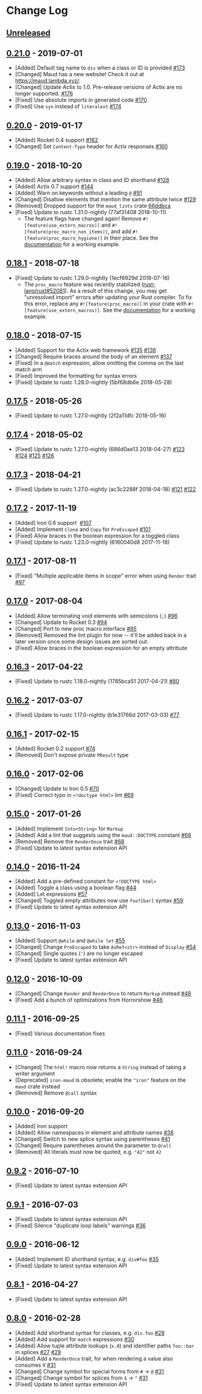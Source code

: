 # Change Log

## [Unreleased]

## [0.21.0] - 2019-07-01

- [Added] Default tag name to `div` when a class or ID is provided
  [#173](https://github.com/lambda-fairy/maud/pull/173)
- [Changed] Maud has a new website! Check it out at <https://maud.lambda.xyz/>.
- [Changed] Update Actix to 1.0. Pre-release versions of Actix are no longer supported.
  [#176](https://github.com/lambda-fairy/maud/pull/174)
- [Fixed] Use absolute imports in generated code
  [#170](https://github.com/lambda-fairy/maud/issues/170)
- [Fixed] Use `syn` instead of `literalext`
  [#174](https://github.com/lambda-fairy/maud/pull/174)

## [0.20.0] - 2019-01-17

- [Added] Rocket 0.4 support
  [#162](https://github.com/lambda-fairy/maud/pull/162)
- [Changed] Set `Content-Type` header for Actix responses
  [#160](https://github.com/lambda-fairy/maud/pull/160)

## [0.19.0] - 2018-10-20

- [Added] Allow arbitrary syntax in class and ID shorthand
  [#128](https://github.com/lambda-fairy/maud/issues/128)
- [Added] Actix 0.7 support
  [#144](https://github.com/lambda-fairy/maud/issues/144)
- [Added] Warn on keywords without a leading `@`
  [#91](https://github.com/lambda-fairy/maud/issues/91)
- [Changed] Disallow elements that mention the same attribute twice
  [#129](https://github.com/lambda-fairy/maud/issues/129)
- [Removed] Dropped support for the `maud_lints` crate
  [66ddbca](https://github.com/lambda-fairy/maud/commit/66ddbcac986f099e309c28491c276de39340068a)
- [Fixed] Update to rustc 1.31.0-nightly (77af31408 2018-10-11)
    - The feature flags have changed again! Remove `#![feature(use_extern_macros)]` and `#![feature(proc_macro_non_items)]`, and add `#![feature(proc_macro_hygiene)]` in their place. See the [documentation][getting-started] for a working example.

## [0.18.1] - 2018-07-18

- [Fixed] Update to rustc 1.29.0-nightly (1ecf6929d 2018-07-16)
    - The `proc_macro` feature was recently stabilized ([rust-lang/rust#52081]). As a result of this change, you may get "unresolved import" errors after updating your Rust compiler. To fix this error, replace any `#![feature(proc_macro)]` in your crate with `#![feature(use_extern_macros)]`. See the [documentation][getting-started] for a working example.

[rust-lang/rust#52081]: https://github.com/rust-lang/rust/pull/52081
[getting-started]: https://maud.lambda.xyz/getting_started.html

## [0.18.0] - 2018-07-15

- [Added] Support for the Actix web framework
  [#135](https://github.com/lambda-fairy/maud/issues/135)
  [#136](https://github.com/lambda-fairy/maud/pull/136)
- [Changed] Require braces around the body of an element
  [#137](https://github.com/lambda-fairy/maud/pull/137)
- [Fixed] In a `@match` expression, allow omitting the comma on the last match arm
- [Fixed] Improved the formatting for syntax errors
- [Fixed] Update to rustc 1.28.0-nightly (5bf68db6e 2018-05-28)

## [0.17.5] - 2018-05-26

- [Fixed] Update to rustc 1.27.0-nightly (2f2a11dfc 2018-05-16)

## [0.17.4] - 2018-05-02

- [Fixed] Update to rustc 1.27.0-nightly (686d0ae13 2018-04-27)
  [#123](https://github.com/lambda-fairy/maud/issues/123)
  [#124](https://github.com/lambda-fairy/maud/pull/124)
  [#125](https://github.com/lambda-fairy/maud/issues/125)
  [#126](https://github.com/lambda-fairy/maud/pull/126)

## [0.17.3] - 2018-04-21

- [Fixed] Update to rustc 1.27.0-nightly (ac3c2288f 2018-04-18)
  [#121](https://github.com/lambda-fairy/maud/issues/121)
  [#122](https://github.com/lambda-fairy/maud/pull/122)

## [0.17.2] - 2017-11-19

- [Added] Iron 0.6 support
  [#107](https://github.com/lambda-fairy/maud/pull/107)
- [Added] Implement `Clone` and `Copy` for `PreEscaped`
  [#101](https://github.com/lambda-fairy/maud/pull/101)
- [Fixed] Allow braces in the boolean expression for a toggled class
- [Fixed] Update to rustc 1.23.0-nightly (6160040d8 2017-11-18)

## [0.17.1] - 2017-08-11

- [Fixed] "Multiple applicable items in scope" error when using `Render` trait
  [#97](https://github.com/lambda-fairy/maud/issues/97)

## [0.17.0] - 2017-08-04

- [Added] Allow terminating void elements with semicolons (`;`)
  [#96](https://github.com/lambda-fairy/maud/pull/96)
- [Changed] Update to Rocket 0.3
  [#94](https://github.com/lambda-fairy/maud/pull/94)
- [Changed] Port to new proc macro interface
  [#95](https://github.com/lambda-fairy/maud/pull/95)
- [Removed] Removed the lint plugin for now -- it'll be added back in a later version once some design issues are sorted out.
- [Fixed] Allow braces in the boolean expression for an empty attribute

## [0.16.3] - 2017-04-22

- [Fixed] Update to rustc 1.18.0-nightly (1785bca51 2017-04-21)
  [#80](https://github.com/lambda-fairy/maud/issues/80)

## [0.16.2] - 2017-03-07

- [Fixed] Update to rustc 1.17.0-nightly (b1e31766d 2017-03-03)
  [#77](https://github.com/lambda-fairy/maud/issues/77)

## [0.16.1] - 2017-02-15

- [Added] Rocket 0.2 support
  [#74](https://github.com/lambda-fairy/maud/pull/74)
- [Removed] Don't expose private `PResult` type

## [0.16.0] - 2017-02-06

- [Changed] Update to Iron 0.5
  [#70](https://github.com/lambda-fairy/maud/issues/70)
- [Fixed] Correct typo in `<!doctype html>` lint
  [#69](https://github.com/lambda-fairy/maud/issues/69)

## [0.15.0] - 2017-01-26

- [Added] Implement `Into<String>` for `Markup`
- [Added] Add a lint that suggests using the `maud::DOCTYPE` constant
  [#66](https://github.com/lambda-fairy/maud/issues/66)
- [Removed] Remove the `RenderOnce` trait
  [#68](https://github.com/lambda-fairy/maud/issues/68)
- [Fixed] Update to latest syntax extension API

## [0.14.0] - 2016-11-24

- [Added] Add a pre-defined constant for `<!DOCTYPE html>`
- [Added] Toggle a class using a boolean flag
  [#44](https://github.com/lambda-fairy/maud/issues/44)
- [Added] Let expressions
  [#57](https://github.com/lambda-fairy/maud/issues/57)
- [Changed] Toggled empty attributes now use `foo?[bar]` syntax
  [#59](https://github.com/lambda-fairy/maud/issues/59)
- [Fixed] Update to latest syntax extension API


## [0.13.0] - 2016-11-03

- [Added] Support `@while` and `@while let`
  [#55](https://github.com/lambda-fairy/maud/pull/55)
- [Changed] Change `PreEscaped` to take `AsRef<str>` instead of `Display`
  [#54](https://github.com/lambda-fairy/maud/issues/54)
- [Changed] Single quotes (`'`) are no longer escaped
- [Fixed] Update to latest syntax extension API


## [0.12.0] - 2016-10-09

- [Changed] Change `Render` and `RenderOnce` to return `Markup` instead
  [#48](https://github.com/lambda-fairy/maud/issues/48)
- [Fixed] Add a bunch of optimizations from Horrorshow
  [#46](https://github.com/lambda-fairy/maud/issues/46)


## [0.11.1] - 2016-09-25

- [Fixed] Various documentation fixes


## [0.11.0] - 2016-09-24

- [Changed] The `html!` macro now returns a `String` instead of taking a writer argument
- [Deprecated] `iron-maud` is obsolete; enable the `"iron"` feature on the `maud` crate instead
- [Removed] Remove `@call` syntax


## [0.10.0] - 2016-09-20

- [Added] Iron support
- [Added] Allow namespaces in element and attribute names
  [#38](https://github.com/lambda-fairy/maud/pull/38)
- [Changed] Switch to new splice syntax using parentheses
  [#41](https://github.com/lambda-fairy/maud/issues/41)
- [Changed] Require parentheses around the parameter to `@call`
- [Removed] All literals must now be quoted, e.g. `"42"` not `42`


## [0.9.2] - 2016-07-10

- [Fixed] Update to latest syntax extension API


## [0.9.1] - 2016-07-03

- [Fixed] Update to latest syntax extension API
- [Fixed] Silence "duplicate loop labels" warnings
  [#36](https://github.com/lambda-fairy/maud/issues/36)


## [0.9.0] - 2016-06-12

- [Added] Implement ID shorthand syntax, e.g. `div#foo`
  [#35](https://github.com/lambda-fairy/maud/issues/35)
- [Fixed] Update to latest syntax extension API


## [0.8.1] - 2016-04-27

- [Fixed] Update to latest syntax extension API


## [0.8.0] - 2016-02-28

- [Added] Add shorthand syntax for classes, e.g. `div.foo`
  [#28](https://github.com/lambda-fairy/maud/pull/28)
- [Added] Add support for `match` expressions
  [#30](https://github.com/lambda-fairy/maud/pull/30)
- [Added] Allow tuple attribute lookups (`x.0`) and identifier paths `foo::bar` in splices
  [#27](https://github.com/lambda-fairy/maud/pull/27)
  [#29](https://github.com/lambda-fairy/maud/pull/29)
- [Added] Add a `RenderOnce` trait, for when rendering a value also consumes it
  [#31](https://github.com/lambda-fairy/maud/pull/31)
- [Changed] Change symbol for special forms from `#` → `@`
  [#31](https://github.com/lambda-fairy/maud/pull/31)
- [Changed] Change symbol for splices from `$` → `^`
  [#31](https://github.com/lambda-fairy/maud/pull/31)
- [Fixed] Update to latest syntax extension API


[Unreleased]: https://github.com/lambda-fairy/maud/compare/v0.21.0...HEAD
[0.21.0]: https://github.com/lambda-fairy/maud/compare/v0.20.0...v0.21.0
[0.20.0]: https://github.com/lambda-fairy/maud/compare/v0.19.0...v0.20.0
[0.19.0]: https://github.com/lambda-fairy/maud/compare/v0.18.1...v0.19.0
[0.18.1]: https://github.com/lambda-fairy/maud/compare/v0.18.0...v0.18.1
[0.18.0]: https://github.com/lambda-fairy/maud/compare/v0.17.5...v0.18.0
[0.17.5]: https://github.com/lambda-fairy/maud/compare/v0.17.4...v0.17.5
[0.17.4]: https://github.com/lambda-fairy/maud/compare/v0.17.3...v0.17.4
[0.17.3]: https://github.com/lambda-fairy/maud/compare/v0.17.2...v0.17.3
[0.17.2]: https://github.com/lambda-fairy/maud/compare/v0.17.1...v0.17.2
[0.17.1]: https://github.com/lambda-fairy/maud/compare/v0.17.0...v0.17.1
[0.17.0]: https://github.com/lambda-fairy/maud/compare/v0.16.3...v0.17.0
[0.16.3]: https://github.com/lambda-fairy/maud/compare/v0.16.2...v0.16.3
[0.16.2]: https://github.com/lambda-fairy/maud/compare/v0.16.1...v0.16.2
[0.16.1]: https://github.com/lambda-fairy/maud/compare/v0.16.0...v0.16.1
[0.16.0]: https://github.com/lambda-fairy/maud/compare/v0.15.0...v0.16.0
[0.15.0]: https://github.com/lambda-fairy/maud/compare/v0.14.0...v0.15.0
[0.14.0]: https://github.com/lambda-fairy/maud/compare/v0.13.0...v0.14.0
[0.13.0]: https://github.com/lambda-fairy/maud/compare/v0.12.0...v0.13.0
[0.12.0]: https://github.com/lambda-fairy/maud/compare/v0.11.1...v0.12.0
[0.11.1]: https://github.com/lambda-fairy/maud/compare/v0.11.0...v0.11.1
[0.11.0]: https://github.com/lambda-fairy/maud/compare/v0.10.0...v0.11.0
[0.10.0]: https://github.com/lambda-fairy/maud/compare/v0.9.2...v0.10.0
[0.9.2]: https://github.com/lambda-fairy/maud/compare/v0.9.1...v0.9.2
[0.9.1]: https://github.com/lambda-fairy/maud/compare/v0.9.0...v0.9.1
[0.9.0]: https://github.com/lambda-fairy/maud/compare/v0.8.1...v0.9.0
[0.8.1]: https://github.com/lambda-fairy/maud/compare/v0.8.0...v0.8.1
[0.8.0]: https://github.com/lambda-fairy/maud/compare/v0.7.4...v0.8.0
